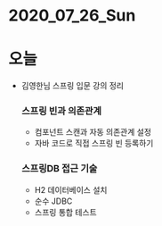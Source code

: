 # 2020_07_26_Sun

# 오늘

- 김영한님 스프링 입문 강의 정리

    ### 스프링 빈과 의존관계

    - 컴포넌트 스캔과 자동 의존관계 설정
    - 자바 코드로 직접 스프링 빈 등록하기

    ### 스프링DB 접근 기술

    - H2 데이터베이스 설치
    - 순수 JDBC
    - 스프링 통합 테스트